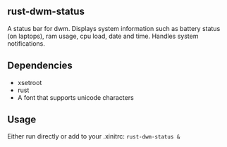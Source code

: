 rust-dwm-status
---------------

A status bar for dwm.
Displays system information such as battery status (on laptops), ram usage, cpu load, date and time.
Handles system notifications.

Dependencies
------------
- xsetroot
- rust
- A font that supports unicode characters


Usage
-----
Either run directly or add to your .xinitrc:
`rust-dwm-status &`
